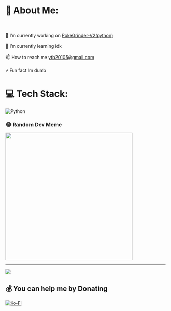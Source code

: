 # 💫 About Me:
<br><br>    🔭 I’m currently working on [PokeGrinder-V2(python)](https://github.com/lufy20106/PokeGrinder-V2-python)<br><br>    🌱 I’m currently learning idk<br><br>    📫 How to reach me ytb20105@gmail.com<br><br>    ⚡ Fun fact Im dumb<br>


# 💻 Tech Stack:
![Python](https://img.shields.io/badge/python-3670A0?style=flat&logo=python&logoColor=ffdd54)

### 😂 Random Dev Meme
<img src='https://randommeme-five.vercel.app/' style="height: 400px;"/>

---
[![](https://visitcount.itsvg.in/api?id=lufy20106&icon=1&color=3)](https://visitcount.itsvg.in)

  ## 💰 You can help me by Donating
  [![Ko-Fi](https://img.shields.io/badge/Ko--fi-F16061?style=for-the-badge&logo=ko-fi&logoColor=white)](https://ko-fi.com/lufy20105) 

  
<!-- Proudly created with GPRM ( https://gprm.itsvg.in ) -->
